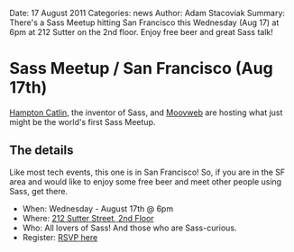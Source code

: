 Date: 17 August 2011
Categories: news
Author: Adam Stacoviak
Summary: There's a Sass Meetup hitting San Francisco this Wednesday (Aug 17) at 6pm at 212 Sutter on the 2nd floor. Enjoy free beer and great Sass talk!

# Sass Meetup / San Francisco (Aug 17th)

[Hampton Catlin](http://hamptoncatlin.com/), the inventor of Sass, and [Moovweb]() are hosting what just might be the world's first Sass Meetup.

## The details

Like most tech events, this one is in San Francisco! So, if you are in the SF area and would like to enjoy some free beer and meet other people using Sass, get there.

* When: Wednesday - August 17th @ 6pm
* Where: [212 Sutter Street, 2nd Floor](http://maps.google.com/maps?q=212+Sutter+Street,+SF&hl=en&z=16&vpsrc=0)
* Who: All lovers of Sass! And those who are Sass-curious.
* Register: [RSVP here](https://spreadsheets.google.com/spreadsheet/viewform?formkey=dElxQThEUGo1UTJsZElrXzF6TnpHR2c6MQ)